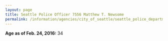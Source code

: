 ```yaml
---
layout: page
title: Seattle Police Officer 7556 Matthew T. Newsome
permalink: /information/agencies/city_of_seattle/seattle_police_department/copbook/7556/
---
```


**Age as of Feb. 24, 2016:** 34
